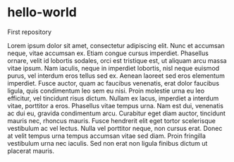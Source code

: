 # hello-world
First repository

Lorem ipsum dolor sit amet, consectetur adipiscing elit. Nunc et accumsan neque, vitae accumsan ex. Etiam congue cursus imperdiet. Phasellus ornare, velit id lobortis sodales, orci est tristique est, ut aliquam arcu massa vitae ipsum. Nam iaculis, neque in imperdiet lobortis, nisl neque euismod purus, vel interdum eros tellus sed ex. Aenean laoreet sed eros elementum imperdiet. Fusce auctor, quam ac faucibus venenatis, erat dolor faucibus ligula, quis condimentum leo sem eu nisi. Proin molestie urna eu leo efficitur, vel tincidunt risus dictum. Nullam ex lacus, imperdiet a interdum vitae, porttitor a eros. Phasellus vitae tempus urna. Nam est dui, venenatis ac dui eu, gravida condimentum arcu. Curabitur eget diam auctor, tincidunt mauris nec, rhoncus mauris. Fusce hendrerit elit eget tortor scelerisque vestibulum ac vel lectus. Nulla vel porttitor neque, non cursus erat. Donec at velit tempus urna tempus accumsan vitae sed diam. Proin fringilla vestibulum urna nec iaculis. Sed non erat non ligula finibus dictum ut placerat mauris.
